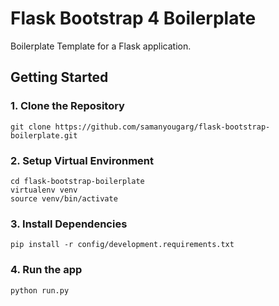 # Flask Bootstrap 4 Boilerplate

Boilerplate Template for a Flask application.

## Getting Started

### 1. Clone the Repository
```
git clone https://github.com/samanyougarg/flask-bootstrap-boilerplate.git
```

### 2. Setup Virtual Environment
```
cd flask-bootstrap-boilerplate
virtualenv venv
source venv/bin/activate
```

### 3. Install Dependencies
```
pip install -r config/development.requirements.txt
```

### 4. Run the app
```
python run.py
```
